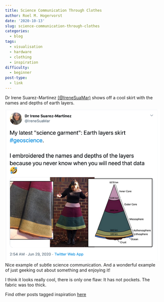 ```yaml
---
title: Science Communication Through Clothes
author: Roel M. Hogervorst
date: '2020-10-13'
slug: science-communication-through-clothes
categories:
  - blog
tags:
  - visualisation
  - hardware
  - clothing
  - inspiration
difficulty:
  - beginner
post-type:
  - link
---
```


Dr Irene Suarez-Martinez [(@IreneSuaMar)](https://mobile.twitter.com/IreneSuaMar)
shows off a cool skirt with the names and depths of earth layers. 

![](science_clothes_tweet.png)
Nice example of subtle science communication. And a wonderful example
of just geeking out about something and enjoying it!

I think it looks really cool, there is only one flaw:
It has not pockets. The fabric was too thick. 


Find other posts tagged inspiration [here](https://notes.rmhogervorst.nl/tags/inspiration/)
